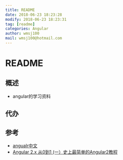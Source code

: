 ```yaml
---
title: README 
date: 2018-06-23 18:23:28 
modify: 2018-06-23 18:23:31 
tag: [readme]
categories: Angular
author: wmsj100
mail: wmsj100@hotmail.com
---
```


# README

## 概述
- angular的学习资料

## 代办

## 参考
- [angualr中文](https://www.angular.cn/tutorial/toh-pt0)
- [Angular 2.x 从0到1 (一）史上最简单的Angular2教程](https://segmentfault.com/a/1190000008213941)
